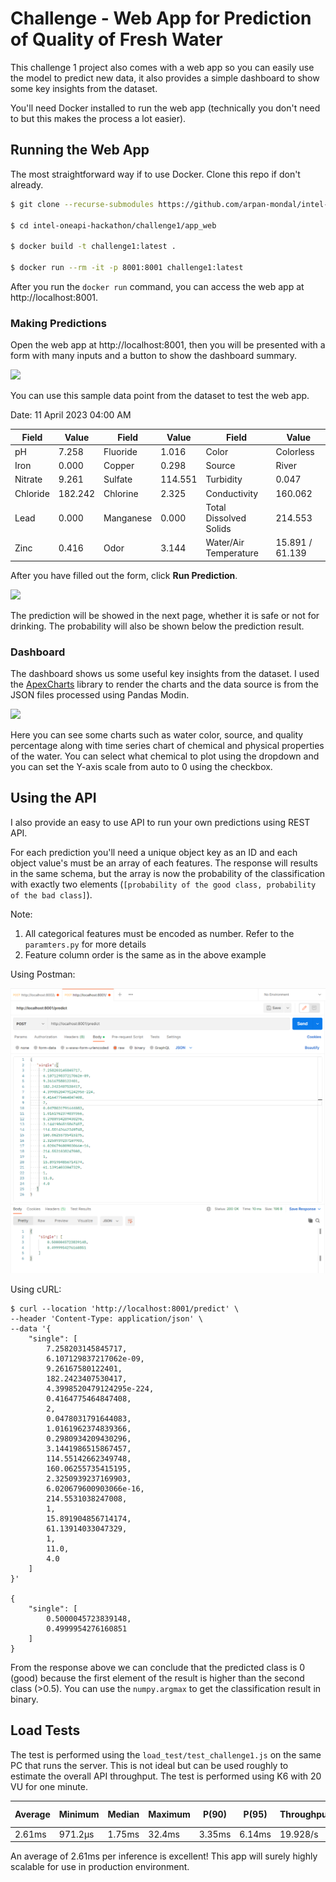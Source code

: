 # Challenge - Web App for Prediction of Quality of Fresh Water

This challenge 1 project also comes with a web app so you can easily use the model to predict new data, it also provides a simple dashboard to show some key insights from the dataset.

You'll need Docker installed to run the web app (technically you don't need to but this makes the process a lot easier).

## Running the Web App

The most straightforward way if to use Docker. Clone this repo if don't already.

```bash
$ git clone --recurse-submodules https://github.com/arpan-mondal/intel-oneapi-hackathon

$ cd intel-oneapi-hackathon/challenge1/app_web

$ docker build -t challenge1:latest .

$ docker run --rm -it -p 8001:8001 challenge1:latest
```

After you run the `docker run` command, you can access the web app at http://localhost:8001.

### Making Predictions

Open the web app at http://localhost:8001, then you will be presented with a form with many inputs and a button to show the dashboard summary.

![](./assets/ch1.png)

You can use this sample data point from the dataset to test the web app.

Date: 11 April 2023 04:00 AM

| Field    | Value   | Field     | Value   | Field                  | Value           |
|----------|---------|-----------|---------|------------------------|-----------------|
| pH       | 7.258   | Fluoride  | 1.016   | Color                  | Colorless       |
| Iron     | 0.000   | Copper    | 0.298   | Source                 | River           |
| Nitrate  | 9.261   | Sulfate   | 114.551 | Turbidity              | 0.047           |
| Chloride | 182.242 | Chlorine  | 2.325   | Conductivity           | 160.062         |
| Lead     | 0.000   | Manganese | 0.000   | Total Dissolved Solids | 214.553         |
| Zinc     | 0.416   | Odor      | 3.144   | Water/Air Temperature  | 15.891 / 61.139 |

After you have filled out the form, click **Run Prediction**.

![](./assets/ch2.png)

The prediction will be showed in the next page, whether it is safe or not for drinking. The probability will also be shown below the prediction result.

### Dashboard

The dashboard shows us some useful key insights from the dataset. I used the [ApexCharts](https://apexcharts.com/) library to render the charts and the data source is from the JSON files processed using Pandas Modin.

![](./assets/ch3.png)

Here you can see some charts such as water color, source, and quality percentage along with time series chart of chemical and physical properties of the water. You can select what chemical to plot using the dropdown and you can set the Y-axis scale from auto to 0 using the checkbox.

## Using the API

I also provide an easy to use API to run your own predictions using REST API.

For each prediction you'll need a unique object key as an ID and each object value's must be an array of each features. The response will results in the same schema, but the array is now the probability of the classification with exactly two elements (`[probability of the good class, probability of the bad class]`).

Note:

1. All categorical features must be encoded as number. Refer to the `paramters.py` for more details
2. Feature column order is the same as in the above example

Using Postman:

![](./assets/ch4.png)


Using cURL:

```
$ curl --location 'http://localhost:8001/predict' \
--header 'Content-Type: application/json' \
--data '{
    "single": [
        7.258203145845717,
        6.107129837217062e-09,
        9.26167580122401,
        182.2423407530417,
        4.3998520479124295e-224,
        0.4164775464847408,
        2,
        0.0478031791644083,
        1.0161962374839366,
        0.2980934209430296,
        3.1441986515867457,
        114.55142662349748,
        160.06255735415195,
        2.3250939237169903,
        6.020679600903066e-16,
        214.5531038247008,
        1,
        15.891904856714174,
        61.13914033047329,
        1,
        11.0,
        4.0
    ]
}'

{
    "single": [
        0.5000045723839148,
        0.4999954276160851
    ]
}
```

From the response above we can conclude that the predicted class is 0 (good) because the first element of the result is higher than the second class (>0.5). You can use the `numpy.argmax` to get the classification result in binary.

## Load Tests

The test is performed using the `load_test/test_challenge1.js` on the same PC that runs the server. This is not ideal but can be used roughly to estimate the overall API throughput. The test is performed using K6 with 20 VU for one minute.

| Average | Minimum | Median | Maximum | P(90) | P(95) | Throughput | Total Request |
|---------|---------|--------|---------|-------|-------|------------|---------------|
| 2.61ms  | 971.2µs | 1.75ms | 32.4ms  | 3.35ms| 6.14ms| 19.928/s   | 1200          |

An average of 2.61ms per inference is excellent! This app will surely highly scalable for use in production environment.
